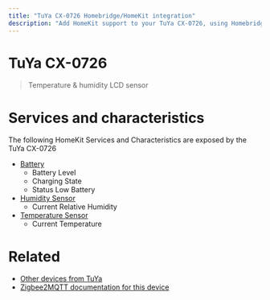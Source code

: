 ```yaml
---
title: "TuYa CX-0726 Homebridge/HomeKit integration"
description: "Add HomeKit support to your TuYa CX-0726, using Homebridge, Zigbee2MQTT and homebridge-z2m."
---
```

<!---
This file has been GENERATED using src/docgen/docgen.ts
DO NOT EDIT THIS FILE MANUALLY!
-->
# TuYa CX-0726
> Temperature & humidity LCD sensor


# Services and characteristics
The following HomeKit Services and Characteristics are exposed by
the TuYa CX-0726

* [Battery](../../battery.md)
  * Battery Level
  * Charging State
  * Status Low Battery
* [Humidity Sensor](../../sensors.md)
  * Current Relative Humidity
* [Temperature Sensor](../../sensors.md)
  * Current Temperature


# Related
* [Other devices from TuYa](../index.md#tuya)
* [Zigbee2MQTT documentation for this device](https://www.zigbee2mqtt.io/devices/CX-0726.html)
